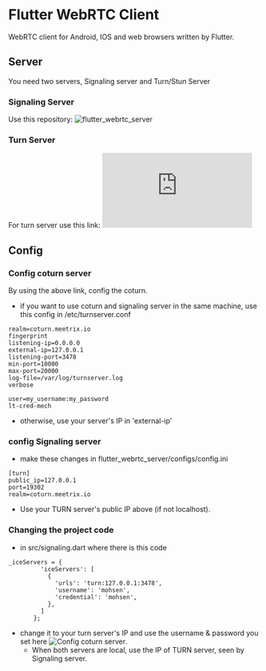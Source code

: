 # Flutter WebRTC Client
WebRTC client for Android, IOS and web browsers written by Flutter.

## Server
You need two servers, Signaling server and Turn/Stun Server

### Signaling Server

Use this repository: ![flutter_webrtc_server](https://github.com/flutter-webrtc/flutter-webrtc-server)

### Turn Server
For turn server use this link: ![coturn server](https://meetrix.io/blog/webrtc/coturn/installation.html)

## Config

### Config coturn server
By using the above link, config the coturn.
 - if you want to use coturn and signaling server in the same machine, use this config in /etc/turnserver.conf
 
```
realm=coturn.meetrix.io
fingerprint
listening-ip=0.0.0.0
external-ip=127.0.0.1
listening-port=3478
min-port=10000
max-port=20000
log-file=/var/log/turnserver.log
verbose

user=my_username:my_password
lt-cred-mech
```
 - otherwise, use your server's IP in 'external-ip'
 
 ### config Signaling server
  - make these changes in flutter_webrtc_server/configs/config.ini
```
[turn]
public_ip=127.0.0.1
port=19302
realm=coturn.meetrix.io
```
 - Use your TURN server's public IP above (if not localhost).
 
 ### Changing the project code
 - in src/signaling.dart where there is this code
 ```
 _iceServers = {
          'iceServers': [
            {
              'urls': 'turn:127.0.0.1:3478',
              'username': 'mohsen',
              'credential': 'mohsen',
            },
          ]
        };
 ```
 - change it to your turn server's IP and use the username & password you set here ![Config coturn server](#config-coturn-server).
    - When both servers are local, use the IP of TURN server, seen by Signaling server. 
